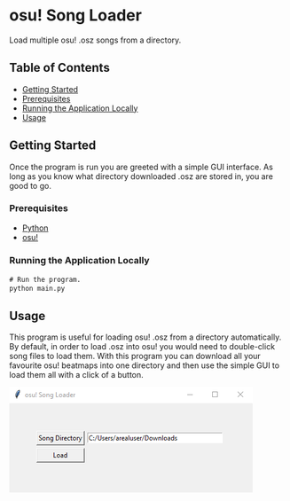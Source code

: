 # osu! Song Loader
Load multiple osu! .osz songs from a directory.

## Table of Contents
* [Getting Started](#getting-started)
* [Prerequisites](#prerequisites)
* [Running the Application Locally](#running-the-application-locally)
* [Usage](#usage)

## Getting Started
Once the program is run you are greeted with a simple GUI interface. As long as you know what directory downloaded .osz are stored in,
you are good to go.

### Prerequisites
* [Python](https://www.python.org/downloads/)
* [osu!](https://osu.ppy.sh/home)

### Running the Application Locally
````
# Run the program.
python main.py
````

## Usage
This program is useful for loading osu! .osz from a directory automatically. By default, in order to load .osz into osu! you would need to
double-click song files to load them. With this program you can download all your favourite osu! beatmaps into one directory and then use the
simple GUI to load them all with a click of a button.

![](docs/images/Demo.PNG)
